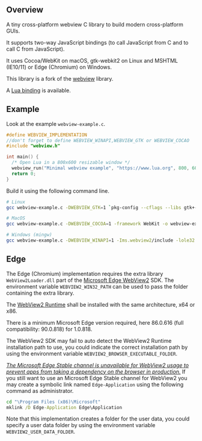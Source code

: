## Overview

A tiny cross-platform webview C library to build modern cross-platform GUIs.

It supports two-way JavaScript bindings (to call JavaScript from C and to call C from JavaScript).

It uses Cocoa/WebKit on macOS, gtk-webkit2 on Linux and MSHTML (IE10/11) or Edge (Chromium) on Windows.

This library is a fork of the [webview](https://github.com/zserge/webview/tree/9c1b0a888aa40039d501c1ea9f60b22a076a25ea) library.

A [Lua binding](https://github.com/javalikescript/lua-webview) is available.

## Example

Look at the example `webview-example.c`.

```c
#define WEBVIEW_IMPLEMENTATION
//don't forget to define WEBVIEW_WINAPI,WEBVIEW_GTK or WEBVIEW_COCAO
#include "webview.h"

int main() {
  /* Open Lua in a 800x600 resizable window */
  webview_run("Minimal webview example", "https://www.lua.org", 800, 600, 1);
  return 0;
}
```

Build it using the following command line.

```bash
# Linux
gcc webview-example.c -DWEBVIEW_GTK=1 `pkg-config --cflags --libs gtk+-3.0 webkit2gtk-4.0` -o webview-example

# MacOS
gcc webview-example.c -DWEBVIEW_COCOA=1 -framework WebKit -o webview-example

# Windows (mingw)
gcc webview-example.c -DWEBVIEW_WINAPI=1 -Ims.webview2/include -lole32 -lcomctl32 -loleaut32 -luuid -lgdi32 -o webview-example.exe
```

## Edge

The Edge (Chromium) implementation requires the extra library `WebView2Loader.dll`
part of the [Microsoft Edge WebView2](https://docs.microsoft.com/en-gb/microsoft-edge/hosting/webview2) SDK.
The environment variable `WEBVIEW2_WIN32_PATH` can be used to pass the folder containing the extra library.

The [WebView2 Runtime](https://docs.microsoft.com/en-gb/microsoft-edge/webview2/concepts/distribution#understanding-the-webview2-runtime) shall be installed with the same architecture, x64 or x86.

There is a minimum Microsoft Edge version required, here 86.0.616 (full compatibility: 90.0.818) for 1.0.818.

The WebView2 SDK may fail to auto detect the WebView2 Runtime installation path to use,
you could indicate the correct installation path by using the environment variable `WEBVIEW2_BROWSER_EXECUTABLE_FOLDER`.

[_The Microsoft Edge Stable channel is unavailable for WebView2 usage to prevent apps from taking a dependency on the browser in production._](https://docs.microsoft.com/en-gb/microsoft-edge/webview2/reference/win32/webview2-idl?view=webview2-0.9.622#createcorewebview2environmentwithoptions)
If you still want to use an Microsoft Edge Stable channel for WebView2 you may create a symbolic link named `Edge-Application` using the following command as administrator.

```cmd
cd "\Program Files (x86)\Microsoft"
mklink /D Edge-Application Edge\Application
```

Note that this implementation creates a folder for the user data,
you could specify a user data folder by using the environment variable `WEBVIEW2_USER_DATA_FOLDER`.
